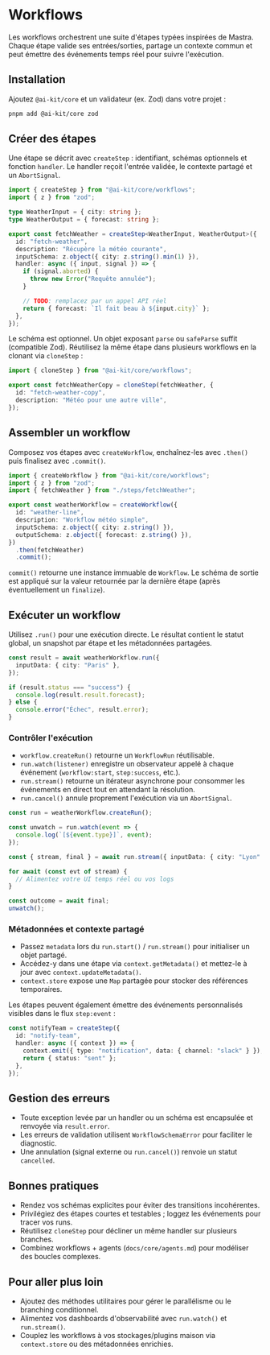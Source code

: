 # Workflows

Les workflows orchestrent une suite d'étapes typées inspirées de Mastra. Chaque étape valide ses entrées/sorties, partage un contexte commun et peut émettre des événements temps réel pour suivre l'exécution.

## Installation

Ajoutez `@ai-kit/core` et un validateur (ex. Zod) dans votre projet :

```bash
pnpm add @ai-kit/core zod
```

## Créer des étapes

Une étape se décrit avec `createStep` : identifiant, schémas optionnels et fonction `handler`. Le handler reçoit l'entrée validée, le contexte partagé et un `AbortSignal`.

```ts
import { createStep } from "@ai-kit/core/workflows";
import { z } from "zod";

type WeatherInput = { city: string };
type WeatherOutput = { forecast: string };

export const fetchWeather = createStep<WeatherInput, WeatherOutput>({
  id: "fetch-weather",
  description: "Récupère la météo courante",
  inputSchema: z.object({ city: z.string().min(1) }),
  handler: async ({ input, signal }) => {
    if (signal.aborted) {
      throw new Error("Requête annulée");
    }

    // TODO: remplacez par un appel API réel
    return { forecast: `Il fait beau à ${input.city}` };
  },
});
```

Le schéma est optionnel. Un objet exposant `parse` ou `safeParse` suffit (compatible Zod). Réutilisez la même étape dans plusieurs workflows en la clonant via `cloneStep` :

```ts
import { cloneStep } from "@ai-kit/core/workflows";

export const fetchWeatherCopy = cloneStep(fetchWeather, {
  id: "fetch-weather-copy",
  description: "Météo pour une autre ville",
});
```

## Assembler un workflow

Composez vos étapes avec `createWorkflow`, enchaînez-les avec `.then()` puis finalisez avec `.commit()`.

```ts
import { createWorkflow } from "@ai-kit/core/workflows";
import { z } from "zod";
import { fetchWeather } from "./steps/fetchWeather";

export const weatherWorkflow = createWorkflow({
  id: "weather-line",
  description: "Workflow météo simple",
  inputSchema: z.object({ city: z.string() }),
  outputSchema: z.object({ forecast: z.string() }),
})
  .then(fetchWeather)
  .commit();
```

`commit()` retourne une instance immuable de `Workflow`. Le schéma de sortie est appliqué sur la valeur retournée par la dernière étape (après éventuellement un `finalize`).

## Exécuter un workflow

Utilisez `.run()` pour une exécution directe. Le résultat contient le statut global, un snapshot par étape et les métadonnées partagées.

```ts
const result = await weatherWorkflow.run({
  inputData: { city: "Paris" },
});

if (result.status === "success") {
  console.log(result.result.forecast);
} else {
  console.error("Échec", result.error);
}
```

### Contrôler l'exécution

- `workflow.createRun()` retourne un `WorkflowRun` réutilisable.
- `run.watch(listener)` enregistre un observateur appelé à chaque événement (`workflow:start`, `step:success`, etc.).
- `run.stream()` retourne un itérateur asynchrone pour consommer les événements en direct tout en attendant la résolution.
- `run.cancel()` annule proprement l'exécution via un `AbortSignal`.

```ts
const run = weatherWorkflow.createRun();

const unwatch = run.watch(event => {
  console.log(`[${event.type}]`, event);
});

const { stream, final } = await run.stream({ inputData: { city: "Lyon" } });

for await (const evt of stream) {
  // Alimentez votre UI temps réel ou vos logs
}

const outcome = await final;
unwatch();
```

### Métadonnées et contexte partagé

- Passez `metadata` lors du `run.start()` / `run.stream()` pour initialiser un objet partagé.
- Accédez-y dans une étape via `context.getMetadata()` et mettez-le à jour avec `context.updateMetadata()`.
- `context.store` expose une `Map` partagée pour stocker des références temporaires.

Les étapes peuvent également émettre des événements personnalisés visibles dans le flux `step:event` :

```ts
const notifyTeam = createStep({
  id: "notify-team",
  handler: async ({ context }) => {
    context.emit({ type: "notification", data: { channel: "slack" } });
    return { status: "sent" };
  },
});
```

## Gestion des erreurs

- Toute exception levée par un handler ou un schéma est encapsulée et renvoyée via `result.error`.
- Les erreurs de validation utilisent `WorkflowSchemaError` pour faciliter le diagnostic.
- Une annulation (signal externe ou `run.cancel()`) renvoie un statut `cancelled`.

## Bonnes pratiques

- Rendez vos schémas explicites pour éviter des transitions incohérentes.
- Privilégiez des étapes courtes et testables ; loggez les événements pour tracer vos runs.
- Réutilisez `cloneStep` pour décliner un même handler sur plusieurs branches.
- Combinez workflows + agents (`docs/core/agents.md`) pour modéliser des boucles complexes.

## Pour aller plus loin

- Ajoutez des méthodes utilitaires pour gérer le parallélisme ou le branching conditionnel.
- Alimentez vos dashboards d'observabilité avec `run.watch()` et `run.stream()`.
- Couplez les workflows à vos stockages/plugins maison via `context.store` ou des métadonnées enrichies.
